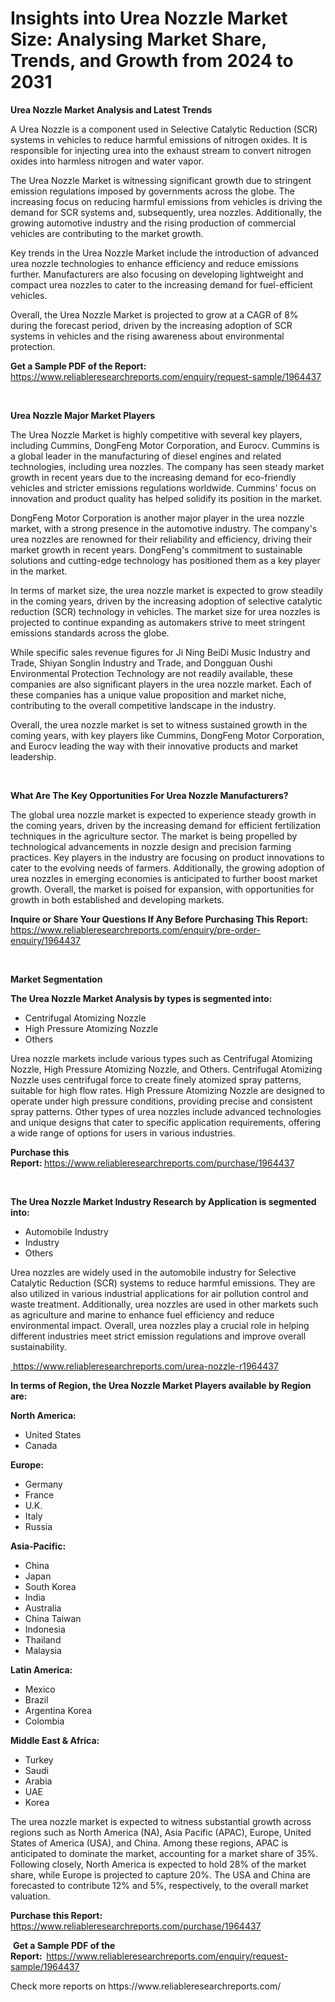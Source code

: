 <p><h1>Insights into Urea Nozzle Market Size: Analysing Market Share, Trends, and Growth from 2024 to 2031</h1></p><p><strong>Urea Nozzle Market Analysis and Latest Trends</strong></p>
<p><p>A Urea Nozzle is a component used in Selective Catalytic Reduction (SCR) systems in vehicles to reduce harmful emissions of nitrogen oxides. It is responsible for injecting urea into the exhaust stream to convert nitrogen oxides into harmless nitrogen and water vapor. </p><p>The Urea Nozzle Market is witnessing significant growth due to stringent emission regulations imposed by governments across the globe. The increasing focus on reducing harmful emissions from vehicles is driving the demand for SCR systems and, subsequently, urea nozzles. Additionally, the growing automotive industry and the rising production of commercial vehicles are contributing to the market growth.</p><p>Key trends in the Urea Nozzle Market include the introduction of advanced urea nozzle technologies to enhance efficiency and reduce emissions further. Manufacturers are also focusing on developing lightweight and compact urea nozzles to cater to the increasing demand for fuel-efficient vehicles.</p><p>Overall, the Urea Nozzle Market is projected to grow at a CAGR of 8% during the forecast period, driven by the increasing adoption of SCR systems in vehicles and the rising awareness about environmental protection.</p></p>
<p><strong>Get a Sample PDF of the Report:&nbsp;</strong> <a href="https://www.reliableresearchreports.com/enquiry/request-sample/1964437">https://www.reliableresearchreports.com/enquiry/request-sample/1964437</a></p>
<p>&nbsp;</p>
<p><strong>Urea Nozzle Major Market Players</strong></p>
<p><p>The Urea Nozzle Market is highly competitive with several key players, including Cummins, DongFeng Motor Corporation, and Eurocv. Cummins is a global leader in the manufacturing of diesel engines and related technologies, including urea nozzles. The company has seen steady market growth in recent years due to the increasing demand for eco-friendly vehicles and stricter emissions regulations worldwide. Cummins' focus on innovation and product quality has helped solidify its position in the market.</p><p>DongFeng Motor Corporation is another major player in the urea nozzle market, with a strong presence in the automotive industry. The company's urea nozzles are renowned for their reliability and efficiency, driving their market growth in recent years. DongFeng's commitment to sustainable solutions and cutting-edge technology has positioned them as a key player in the market.</p><p>In terms of market size, the urea nozzle market is expected to grow steadily in the coming years, driven by the increasing adoption of selective catalytic reduction (SCR) technology in vehicles. The market size for urea nozzles is projected to continue expanding as automakers strive to meet stringent emissions standards across the globe.</p><p>While specific sales revenue figures for Ji Ning BeiDi Music Industry and Trade, Shiyan Songlin Industry and Trade, and Dongguan Oushi Environmental Protection Technology are not readily available, these companies are also significant players in the urea nozzle market. Each of these companies has a unique value proposition and market niche, contributing to the overall competitive landscape in the industry.</p><p>Overall, the urea nozzle market is set to witness sustained growth in the coming years, with key players like Cummins, DongFeng Motor Corporation, and Eurocv leading the way with their innovative products and market leadership.</p></p>
<p>&nbsp;</p>
<p><strong>What Are The Key Opportunities For Urea Nozzle Manufacturers?</strong></p>
<p><p>The global urea nozzle market is expected to experience steady growth in the coming years, driven by the increasing demand for efficient fertilization techniques in the agriculture sector. The market is being propelled by technological advancements in nozzle design and precision farming practices. Key players in the industry are focusing on product innovations to cater to the evolving needs of farmers. Additionally, the growing adoption of urea nozzles in emerging economies is anticipated to further boost market growth. Overall, the market is poised for expansion, with opportunities for growth in both established and developing markets.</p></p>
<p><strong>Inquire or Share Your Questions If Any Before Purchasing This Report:</strong> <a href="https://www.reliableresearchreports.com/enquiry/pre-order-enquiry/1964437">https://www.reliableresearchreports.com/enquiry/pre-order-enquiry/1964437</a></p>
<p>&nbsp;</p>
<p><strong>Market Segmentation</strong></p>
<p><strong>The Urea Nozzle Market Analysis by types is segmented into:</strong></p>
<p><ul><li>Centrifugal Atomizing Nozzle</li><li>High Pressure Atomizing Nozzle</li><li>Others</li></ul></p>
<p><p>Urea nozzle markets include various types such as Centrifugal Atomizing Nozzle, High Pressure Atomizing Nozzle, and Others. Centrifugal Atomizing Nozzle uses centrifugal force to create finely atomized spray patterns, suitable for high flow rates. High Pressure Atomizing Nozzle are designed to operate under high pressure conditions, providing precise and consistent spray patterns. Other types of urea nozzles include advanced technologies and unique designs that cater to specific application requirements, offering a wide range of options for users in various industries.</p></p>
<p><strong>Purchase this Report:&nbsp;</strong><a href="https://www.reliableresearchreports.com/purchase/1964437">https://www.reliableresearchreports.com/purchase/1964437</a></p>
<p>&nbsp;</p>
<p><strong>The Urea Nozzle Market Industry Research by Application is segmented into:</strong></p>
<p><ul><li>Automobile Industry</li><li>Industry</li><li>Others</li></ul></p>
<p><p>Urea nozzles are widely used in the automobile industry for Selective Catalytic Reduction (SCR) systems to reduce harmful emissions. They are also utilized in various industrial applications for air pollution control and waste treatment. Additionally, urea nozzles are used in other markets such as agriculture and marine to enhance fuel efficiency and reduce environmental impact. Overall, urea nozzles play a crucial role in helping different industries meet strict emission regulations and improve overall sustainability.</p></p>
<p><a href="https://www.reliableresearchreports.com/urea-nozzle-r1964437">&nbsp;https://www.reliableresearchreports.com/urea-nozzle-r1964437</a></p>
<p><strong>In terms of Region, the Urea Nozzle Market Players available by Region are:</strong></p>
<p>
    <p> <strong> North America: </strong>
        <ul>
            <li>United States</li>
            <li>Canada</li>
        </ul>
        </p> 
    <p> <strong> Europe: </strong>
        <ul>
            <li>Germany</li>
            <li>France</li>
            <li>U.K.</li>
            <li>Italy</li>
            <li>Russia</li>
        </ul>
        </p> 
    <p> <strong> Asia-Pacific: </strong>
        <ul>
            <li>China</li>
            <li>Japan</li>
            <li>South Korea</li>
            <li>India</li>
            <li>Australia</li>
            <li>China Taiwan</li>
            <li>Indonesia</li>
            <li>Thailand</li>
            <li>Malaysia</li>
        </ul>
        </p> 
    <p> <strong> Latin America: </strong>
        <ul>
            <li>Mexico</li>
            <li>Brazil</li>
            <li>Argentina Korea</li>
            <li>Colombia</li>
        </ul>
        </p> 
    <p> <strong> Middle East & Africa: </strong>
        <ul>
            <li>Turkey</li>
            <li>Saudi</li>
            <li>Arabia</li>
            <li>UAE</li>
            <li>Korea</li>
        </ul>
    </p>
    </p>
<p><p>The urea nozzle market is expected to witness substantial growth across regions such as North America (NA), Asia Pacific (APAC), Europe, United States of America (USA), and China. Among these regions, APAC is anticipated to dominate the market, accounting for a market share of 35%. Following closely, North America is expected to hold 28% of the market share, while Europe is projected to capture 20%. The USA and China are forecasted to contribute 12% and 5%, respectively, to the overall market valuation.</p></p>
<p><strong>Purchase this Report: </strong><a href="https://www.reliableresearchreports.com/purchase/1964437">https://www.reliableresearchreports.com/purchase/1964437</a></p>
<p>&nbsp;<strong>Get a Sample PDF of the Report:&nbsp;&nbsp;</strong><a href="https://www.reliableresearchreports.com/enquiry/request-sample/1964437">https://www.reliableresearchreports.com/enquiry/request-sample/1964437</a></p>
<p><strong></strong></p>
<p>Check more reports on https://www.reliableresearchreports.com/</p>
